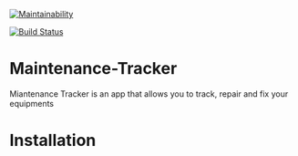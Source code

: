 [![Maintainability](https://api.codeclimate.com/v1/badges/6c6d78b9aec5c31e179d/maintainability)](https://codeclimate.com/github/tomiwatech/Maintenance-Tracker/maintainability)

[![Build Status](https://travis-ci.org/tomiwatech/Maintenance-Tracker.svg?branch=develop)](https://travis-ci.org/tomiwatech/Maintenance-Tracker)


# Maintenance-Tracker
Miantenance Tracker is an app that allows you to track, repair and fix your equipments


# Installation
